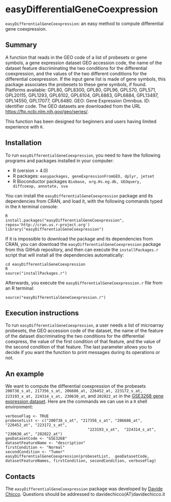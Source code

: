 # easyDifferentialGeneCoexpression #

`easyDifferentialGeneCoexpression`: an easy method to compute  differential gene coexpression.

## Summary ##

A function that reads in the GEO code of a list of probesets or gene symbols, a gene expression dataset GEO accession code, the name of the dataset feature discriminating the two conditions for the differential coexpression, and the values of the two different conditions for the differential coexpression. If the input gene list is made of gene symbols, this package associates the probesets to these gene symbols, if found. Platforms available: GPL80, GPL8300, GPL80, GPL96, GPL570, GPL571, GPL20115, GPL1293, GPL6102, GPL6104, GPL6883, GPL6884, GPL13497, GPL14550, GPL17077, GPL6480. GEO: Gene Expression Omnibus. ID: identifier code. 
The GEO datasets are downloaded from the URL <https://ftp.ncbi.nlm.nih.gov/geo/series/>.

This function has been designed for beginners and users having limited experience with `R`.

## Installation ##

To run `easyDifferentialGeneCoexpression`, you need to have the following programs and packages installed in your computer:

* R (version > 4.0)
* R packages: `easypackages, geneExpressionFromGEO, dplyr, jetset`
* R Bioconductor packages `Biobase, org.Hs.eg.db, GEOquery, diffcoexp, annotate, sva`

You can install the `easyDifferentialGeneCoexpression` package and its dependencies from CRAN, and load it, with the following commands typed in the `R` terminal console:

    R
    install.packages("easyDifferentialGeneCoexpression", repos='http://cran.us.r-project.org')
    library("easyDifferentialGeneCoexpression")
    
If it is impossible to download the package and its dependencies from CRAN, you can download the `easyDifferentialGeneCoexpression` package from this GitHub repository, and then can execute the `installPackages.r` script that will install all the dependencies automatically:

    cd easyDifferentialGeneCoexpression
    R
    source("installPackages.r")
    
Afterwards,  you execute the `easyDifferentialGeneCoexpression.r` file from an R terminal:

    source("easyDifferentialGeneCoexpression.r")

## Execution instructions ##

To run `easyDifferentialGeneCoexpression`, a user needs a list of microarray probesets, the GEO accession code of the dataset, the name of the feature of the dataset discriminating the two conditions for the differential coexpress, the value of the first condition of that feature, and the value of the second condition of that feature.
The last parameter allows you to decide if you want the function to print messages during its operations or not.

## An example ##

We want to compute the differential coexpression of the probesets `200738_s_at, 217356_s_at, 206686_at, 226452_at, 223172_s_at, 223193_x_at, 224314_s_at, 230630_at`, and `202022_at` in the [GSE3268 gene expression dataset](https://www.ncbi.nlm.nih.gov/geo/query/acc.cgi?acc=GSE3268). Here are the commands we can use in a `R` shell environment:

    verboseFlag <- TRUE
    probesetList <- c("200738_s_at", "217356_s_at", "206686_at", "226452_at", "223172_s_at",
                                        "223193_x_at",  "224314_s_at", "230630_at", "202022_at")
    geoDatasetCode <- "GSE3268"
    datasetFeatureName <- "description"
    firstCondition <- "Normal"
    secondCondition <- "Tumor"
    easyDifferentialGeneCoexpression(probesetList,  geoDatasetCode, datasetFeatureNames, firstCondition, secondCondition, verboseFlag)
    
## Contacts ##

The `easyDifferentialGeneCoexpression` package was developed by [Davide Chicco](https://www.DavideChicco.it). Questions should be
addressed to davidechicco(AT)davidechicco.it
